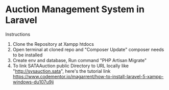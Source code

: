 # Auction Management System in Laravel

Instructions

1) Clone the Repository at Xampp htdocs
2) Open terminal at cloned repo and "Composer Update" composer needs to be installed
3) Create env and database, Run command "PHP Artisan Migrate"
4) To link SATAAuction public Directory to URL locally like "http://sysauction.sata", here's the tutorial link
https://www.codementor.io/magarrent/how-to-install-laravel-5-xampp-windows-du107u9ji
